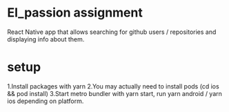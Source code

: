 # El_passion assignment

React Native app that allows searching for github users / repositories and displaying info about them.

# setup

1.Install packages with yarn
2.You may actually need to install pods (cd ios && pod install) 
3.Start metro bundler with yarn start, run yarn android / yarn ios depending on platform. 
